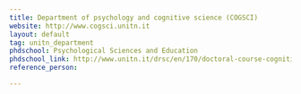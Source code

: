 ```yaml
---
title: Department of psychology and cognitive science (COGSCI)
website: http://www.cogsci.unitn.it
layout: default
tag: unitn_department
phdschool: Psychological Sciences and Education
phdschool_link: http://www.unitn.it/drsc/en/170/doctoral-course-cognitive-science
reference_person: 

---
```


